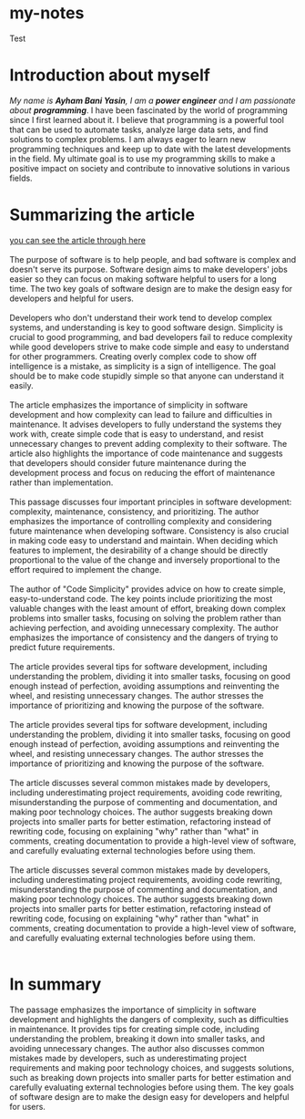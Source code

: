 # my-notes
Test

# Introduction about myself
*My name is __Ayham Bani Yasin__, I am a __power engineer__ and I am passionate about __programming__*. I have been fascinated by the world of programming since I first learned about it. I believe that programming is a powerful tool that can be used to automate tasks, analyze large data sets, and find solutions to complex problems. I am always eager to learn new programming techniques and keep up to date with the latest developments in the field. My ultimate goal is to use my programming skills to make a positive impact on society and contribute to innovative solutions in various fields.

# Summarizing the article
[you can see the article through here](https://www.freecodecamp.org/news/learn-the-fundamentals-of-a-good-developer-mindset-in-15-minutes-81321ab8a682/) 
<br><br>
The purpose of software is to help people, and bad software is complex and doesn't serve its purpose. Software design aims to make developers' jobs easier so they can focus on making software helpful to users for a long time. The two key goals of software design are to make the design easy for developers and helpful for users.
<br><br>
Developers who don't understand their work tend to develop complex systems, and understanding is key to good software design. Simplicity is crucial to good programming, and bad developers fail to reduce complexity while good developers strive to make code simple and easy to understand for other programmers. Creating overly complex code to show off intelligence is a mistake, as simplicity is a sign of intelligence. The goal should be to make code stupidly simple so that anyone can understand it easily.
<br><br>
The article emphasizes the importance of simplicity in software development and how complexity can lead to failure and difficulties in maintenance. It advises developers to fully understand the systems they work with, create simple code that is easy to understand, and resist unnecessary changes to prevent adding complexity to their software. The article also highlights the importance of code maintenance and suggests that developers should consider future maintenance during the development process and focus on reducing the effort of maintenance rather than implementation.
<br><br>
This passage discusses four important principles in software development: complexity, maintenance, consistency, and prioritizing. The author emphasizes the importance of controlling complexity and considering future maintenance when developing software. Consistency is also crucial in making code easy to understand and maintain. When deciding which features to implement, the desirability of a change should be directly proportional to the value of the change and inversely proportional to the effort required to implement the change.
<br><br>
The author of "Code Simplicity" provides advice on how to create simple, easy-to-understand code. The key points include prioritizing the most valuable changes with the least amount of effort, breaking down complex problems into smaller tasks, focusing on solving the problem rather than achieving perfection, and avoiding unnecessary complexity. The author emphasizes the importance of consistency and the dangers of trying to predict future requirements.
<br><br>
The article provides several tips for software development, including understanding the problem, dividing it into smaller tasks, focusing on good enough instead of perfection, avoiding assumptions and reinventing the wheel, and resisting unnecessary changes. The author stresses the importance of prioritizing and knowing the purpose of the software.
<br><br>
The article provides several tips for software development, including understanding the problem, dividing it into smaller tasks, focusing on good enough instead of perfection, avoiding assumptions and reinventing the wheel, and resisting unnecessary changes. The author stresses the importance of prioritizing and knowing the purpose of the software.
<br><br>
The article discusses several common mistakes made by developers, including underestimating project requirements, avoiding code rewriting, misunderstanding the purpose of commenting and documentation, and making poor technology choices. The author suggests breaking down projects into smaller parts for better estimation, refactoring instead of rewriting code, focusing on explaining "why" rather than "what" in comments, creating documentation to provide a high-level view of software, and carefully evaluating external technologies before using them.
<br><br>
The article discusses several common mistakes made by developers, including underestimating project requirements, avoiding code rewriting, misunderstanding the purpose of commenting and documentation, and making poor technology choices. The author suggests breaking down projects into smaller parts for better estimation, refactoring instead of rewriting code, focusing on explaining "why" rather than "what" in comments, creating documentation to provide a high-level view of software, and carefully evaluating external technologies before using them.
<br><br>
# In summary
The passage emphasizes the importance of simplicity in software development and highlights the dangers of complexity, such as difficulties in maintenance. It provides tips for creating simple code, including understanding the problem, breaking it down into smaller tasks, and avoiding unnecessary changes. The author also discusses common mistakes made by developers, such as underestimating project requirements and making poor technology choices, and suggests solutions, such as breaking down projects into smaller parts for better estimation and carefully evaluating external technologies before using them. The key goals of software design are to make the design easy for developers and helpful for users.

